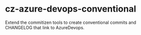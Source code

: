 # cz-azure-devops-conventional
Extend the commitizen tools to create conventional commits and CHANGELOG that link to AzureDevops.
